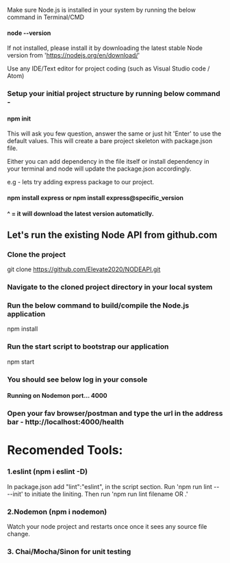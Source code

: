 Make sure Node.js is installed in your system by running the below command in Terminal/CMD
  
####  node --version

If not installed, please install it by downloading the latest stable Node version from 'https://nodejs.org/en/download/'


Use any IDE/Text editor for project coding (such as Visual Studio code / Atom)


### Setup your initial project structure by running below command - 

####    npm init

This will ask you few question, answer the same or just hit 'Enter' to use the default values. This will create a bare project skeleton with package.json file.


Either you can add dependency in the file itself or install dependency in your terminal and node will update the package.json accordingly.

 e.g - lets try adding express package to our project.

#### npm install express or npm install express@specific_version

#### ^ = it will download the latest version automaticlly.


## Let's run the existing Node API from github.com
### Clone the project
git clone https://github.com/Elevate2020/NODEAPI.git

### Navigate to the cloned project directory in your local system
### Run the below command to build/compile the Node.js application
npm install
### Run the start script to bootstrap our application
npm start
### You should see below log in your console
#### Running on Nodemon port... 4000
### Open your fav browser/postman and type the url in the address bar - http://localhost:4000/health
# Recomended Tools:

### 1.eslint (npm i eslint -D)

 In package.json add "lint":"eslint", in the script section.
 Run 'npm run lint -- --init' to initiate the liniting.
 Then run 'npm run lint filename OR .'

### 2.Nodemon (npm i nodemon)

 Watch your node project and restarts once once it sees any source file change.

 ### 3. Chai/Mocha/Sinon for unit testing





 





